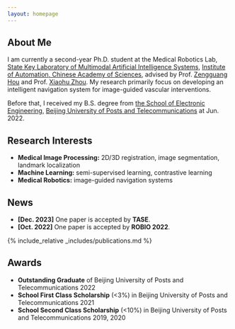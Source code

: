 ```yaml
---
layout: homepage
---
```


## About Me

I am currently a second-year Ph.D. student at the Medical Robotics Lab, [State Key Laboratory of Multimodal Artificial Intelligence Systems](http://mais.ia.ac.cn/), [Institute of Automation, Chinese Academy of Sciences](http://english.ia.cas.cn/), advised by Prof. [Zengguang Hou](https://people.ucas.ac.cn/~houzengguang) and Prof. [Xiaohu Zhou](https://people.ucas.edu.cn/~xhz). My research primarily focus on developing an intelligent navigation system for image-guided vascular interventions.

Before that, I received my B.S. degree from [the School of Electronic Engineering](https://see.bupt.edu.cn/en/), [Beijing University of Posts and Telecommunications](https://www.bupt.edu.cn/) at Jun. 2022.

## Research Interests

- **Medical Image Processing:** 2D/3D registration, image segmentation, landmark localization
- **Machine Learning:** semi-supervised learning, contrastive learning
- **Medical Robotics:** image-guided navigation systems

## News

- **[Dec. 2023]** One paper is accepted by **TASE**.
- **[Oct. 2022]** One paper is accepted by **ROBIO 2022**.

{% include_relative _includes/publications.md %}

## Awards

- **Outstanding Graduate** of Beijing University of Posts and Telecommunications 2022
- **School First Class Scholarship** (<3%) in Beijing University of Posts and Telecommunications 2021
- **School Second Class Scholarship** (<10%) in Beijing University of Posts and Telecommunications 2019, 2020

